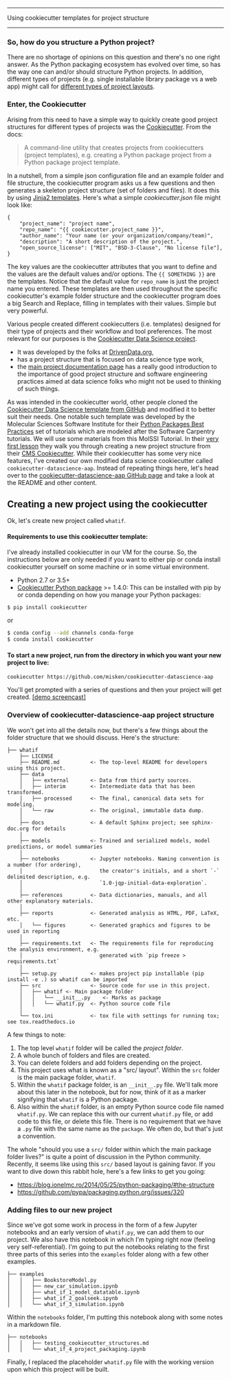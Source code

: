 ***************************************************
Using cookiecutter templates for project structure
***************************************************


### So, how do you structure a Python project?

There are no shortage of opinions on this question and there's no one right answer. As the Python packaging ecosystem has evolved over time, so has the way one can and/or should structure Python projects. In addition, different types of projects (e.g. single installable library package vs a web app) might call for [different types of project layouts](https://realpython.com/python-application-layouts/).

### Enter, the Cookiecutter

Arising from this need to have a simple way to quickly create good project structures for different types of projects was the [Cookiecutter](https://cookiecutter.readthedocs.io/en/1.7.2/). From the docs:

> A command-line utility that creates projects from cookiecutters (project templates), e.g. creating a Python package project from a Python package project template.

In a nutshell, from a simple json configuration file and an example folder and file structure, the cookiecutter program asks us a few questions and then generates a skeleton project structure (set of folders and files). It does this by using [Jinja2 templates](https://jinja.palletsprojects.com/en/2.11.x/). Here's what a simple *cookiecutter.json* file might look like:

    {
        "project_name": "project name",
        "repo_name": "{{ cookiecutter.project_name }}",
        "author_name": "Your name (or your organization/company/team)",
        "description": "A short description of the project.",
        "open_source_license": ["MIT", "BSD-3-Clause", "No license file"],
    }

The key values are the cookiecutter attributes that you want to define and the values are the default values and/or options. The `{{ SOMETHING }}` are the templates. Notice that the default value for `repo_name` is just the project name you entered. These templates are then used throughout the specific cookiecutter's example folder structure and the cookiecutter program does a big Search and Replace, filling in templates with their values. Simple but very powerful.

Various people created different cookiecutters (i.e. templates) designed for their type of projects and their workflow and tool preferences. The most relevant for our purposes is the [Cookiecutter Data Science project](https://drivendata.github.io/cookiecutter-data-science/). 

* It was developed by the folks at [DrivenData.org](https://www.drivendata.org/),
* has a project structure that is focused on data science type work,
* the [main project documentation page](https://drivendata.github.io/cookiecutter-data-science/) has a really good introduction to the importance of good project structure and software engineering practices aimed at data science folks who might not be used to thinking of such things.

As was intended in the cookiecutter world, other people cloned the [Cookiecutter Data Science template from GitHub](https://github.com/drivendata/cookiecutter-data-science) and modified it to better suit their needs. One notable such template was developed by the Molecular Sciences Software Institute for their [Python Packages Best Practices](https://education.molssi.org/python-package-best-practices/) set of tutorials which are modeled after the Software Carpentry tutorials. We will use some materials from this MolSSI Tutorial. In their [very first lesson](https://education.molssi.org/python-package-best-practices/01-package-setup/index.html) they walk you through creating a new project structure from their [CMS Cookiecutter](https://github.com/MolSSI/cookiecutter-cms). While their cookiecutter has some very nice features, I've created our own modified data science cookiecutter called `cookiecutter-datascience-aap`. Instead of repeating things here, let's head over to the [cookiecutter-datascience-aap GitHub page](https://github.com/misken/cookiecutter-datascience-aap) and take a look at the README and other content.

## Creating a new project using the cookiecutter

Ok, let's create new project called `whatif`. 

#### Requirements to use this cookiecutter template:

I've already installed cookiecutter in our VM for the course. So, the instructions below are only needed if you want
to either pip or conda install cookiecutter yourself on some machine or in some virtual environment.

 - Python 2.7 or 3.5+
 - [Cookiecutter Python package](http://cookiecutter.readthedocs.org/en/latest/installation.html) >= 1.4.0: This can be installed with pip by or conda depending on how you manage your Python packages:

``` bash
$ pip install cookiecutter
```

or

``` bash
$ conda config --add channels conda-forge
$ conda install cookiecutter
```

#### To start a new project, run from the directory in which you want your new project to live:

    cookiecutter https://github.com/misken/cookiecutter-datascience-aap
    
You'll get prompted with a series of questions and then your project will get created. [[demo screencast]](https://youtu.be/FZPY7pVU5jc)

### Overview of cookiecutter-datascience-aap project structure

We won't get into all the details now, but there's a few things about the folder structure that we should discuss. Here's the structure:

```
├── whatif
    ├── LICENSE
    ├── README.md          <- The top-level README for developers using this project.
    ├── data
    │   ├── external       <- Data from third party sources.
    │   ├── interim        <- Intermediate data that has been transformed.
    │   ├── processed      <- The final, canonical data sets for modeling.
    │   └── raw            <- The original, immutable data dump.
    │
    ├── docs               <- A default Sphinx project; see sphinx-doc.org for details
    │
    ├── models             <- Trained and serialized models, model predictions, or model summaries
    │
    ├── notebooks          <- Jupyter notebooks. Naming convention is a number (for ordering),
    │                         the creator's initials, and a short `-` delimited description, e.g.
    │                         `1.0-jqp-initial-data-exploration`.
    │
    ├── references         <- Data dictionaries, manuals, and all other explanatory materials.
    │
    ├── reports            <- Generated analysis as HTML, PDF, LaTeX, etc.
    │   └── figures        <- Generated graphics and figures to be used in reporting
    │
    ├── requirements.txt   <- The requirements file for reproducing the analysis environment, e.g.
    │                         generated with `pip freeze > requirements.txt`
    │
    ├── setup.py           <- makes project pip installable (pip install -e .) so whatif can be imported
    ├── src                <- Source code for use in this project.
    │   ├── whatif <- Main package folder
    │   │   └── __init__.py    <- Marks as package
    │   │   └── whatif.py  <- Python source code file
    │
    └── tox.ini            <- tox file with settings for running tox; see tox.readthedocs.io
```

A few things to note:

1. The top level `whatif` folder will be called the *project folder*.
1. A whole bunch of folders and files are created.
1. You can delete folders and add folders depending on the project. 
1. This project uses what is known as a "src/ layout". Within the `src` folder is the main package folder, `whatif`.
1. Within the `whatif` package folder, is an `__init__.py` file. We'll talk more about this later in the notebook, but for now, think of it as a marker signifying that `whatif` is a Python package.
1. Also within the `whatif` folder, is an empty Python source code file named `whatif.py`. We can replace this with our current `whatif.py` file, or add code to this file, or delete this file. There is no requirement that we have a `.py` file with the same name as the `package`. We often do, but that's just a convention.

The whole "should you use a `src/` folder within which the main package folder lives?" is quite a point of discussion in the Python community. Recently, it seems like using this `src/` based layout is gaining favor. If you want to dive down this rabbit hole, here's a few links to get you going:

* https://blog.ionelmc.ro/2014/05/25/python-packaging/#the-structure
* https://github.com/pypa/packaging.python.org/issues/320

### Adding files to our new project

Since we've got some work in process in the form of a few Jupyter notebooks and an early version of `whatif.py`, we can add them to our project. We also have this notebook in which I'm typing right now (feeling very self-referential). I'm going to put the notebooks relating to the first three parts of this series into the `examples` folder along with a few other examples.

```
├── examples
│   │   ├── BookstoreModel.py
│   │   ├── new_car_simulation.ipynb
│   │   ├── what_if_1_model_datatable.ipynb
│   │   ├── what_if_2_goalseek.ipynb
│   │   └── what_if_3_simulation.ipynb

```

Within the `notebooks` folder, I'm putting this notebook along with some notes in a markdown file.

```
├── notebooks
│   │   ├── testing_cookiecutter_structures.md
│   │   └── what_if_4_project_packaging.ipynb

```

Finally, I replaced the placeholder `whatif.py` file with the working version upon which this project will be built.
